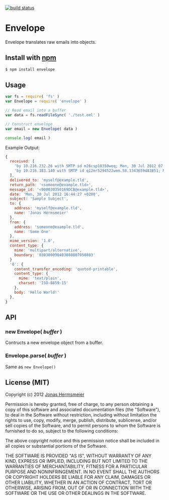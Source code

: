 [![build status](https://secure.travis-ci.org/jhermsmeier/node-envelope.png)](http://travis-ci.org/jhermsmeier/node-envelope)
# Envelope

Envelope translates raw emails into objects.


## Install with [npm](https://npmjs.org)

```sh
$ npm install envelope
```


## Usage

```javascript
var fs = require( 'fs' )
var Envelope = require( 'envelope' )

// Read email into a buffer
var data = fs.readFileSync( './test.eml' )

// Construct envelope
var email = new Envelope( data )

console.log( email )
```

Example Output:

```js
{
  received: [
    'by 10.216.232.26 with SMTP id m26csp10350weq; Mon, 30 Jul 2012 07:44:49 -0700 (PDT)',
    'by 10.216.183.140 with SMTP id q12mr5294522wem.58.1343659483851; Mon, 30 Jul 2012 07:44:43-0700 (PDT)'
  ],
  delivered_to: 'myself@example.tld',
  return_path: '<someone@example.tld>',
  message_id: '<900030350169DCB@example.tld>',
  date: 'Mon, 30 Jul 2012 16:44:27 +0200',
  subject: 'Sample Subject',
  to: {
    address: 'myself@example.tld',
    name: 'Jonas Hermsmeier'
  },
  from: {
    address: 'someone@example.tld',
    name: 'Some One'
  },
  mime_version: '1.0',
  content_type: {
    mime: 'multipart/alternative',
    boundary: '030300090403080807050803'
  }
  '0': {
    content_transfer_encoding: 'quoted-printable',
    content_type: {
      mime: 'text/plain',
      charset: 'ISO-8859-15'
    },
    body: 'Hello World!'
  },
}
```


## API

### new Envelope( *buffer* )
Contructs a new envelope object from a buffer.

### Envelope.parse( *buffer* )
Same as `new Envelope()`


## License (MIT)

Copyright (c) 2012 [Jonas Hermsmeier](http://jhermsmeier.de)

Permission is hereby granted, free of charge, to any person obtaining a copy 
of this software and associated documentation files (the "Software"), to deal 
in the Software without restriction, including without limitation the rights 
to use, copy, modify, merge, publish, distribute, sublicense, and/or sell 
copies of the Software, and to permit persons to whom the Software is 
furnished to do so, subject to the following conditions:

The above copyright notice and this permission notice shall be included in 
all copies or substantial portions of the Software.

THE SOFTWARE IS PROVIDED "AS IS", WITHOUT WARRANTY OF ANY KIND, EXPRESS OR 
IMPLIED, INCLUDING BUT NOT LIMITED TO THE WARRANTIES OF MERCHANTABILITY, 
FITNESS FOR A PARTICULAR PURPOSE AND NONINFRINGEMENT. IN NO EVENT SHALL THE 
AUTHORS OR COPYRIGHT HOLDERS BE LIABLE FOR ANY CLAIM, DAMAGES OR OTHER 
LIABILITY, WHETHER IN AN ACTION OF CONTRACT, TORT OR OTHERWISE, ARISING FROM, 
OUT OF OR IN CONNECTION WITH THE SOFTWARE OR THE USE OR OTHER DEALINGS IN 
THE SOFTWARE.
